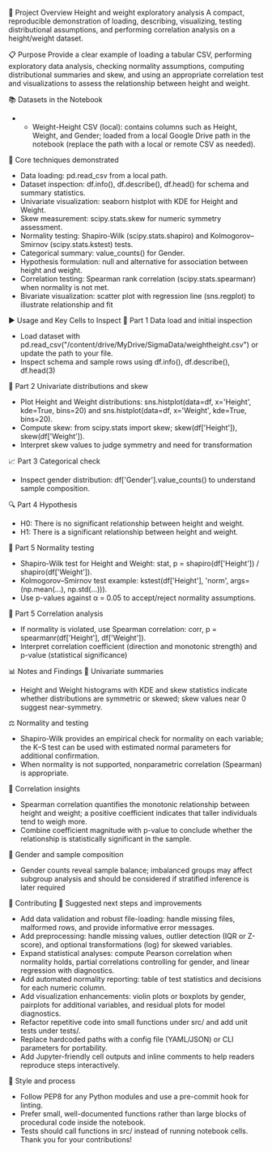 📐 Project Overview
Height and weight exploratory analysis
A compact, reproducible demonstration of loading, describing, visualizing, testing distributional assumptions, and performing correlation analysis on a height/weight dataset.

📋 Purpose
Provide a clear example of loading a tabular CSV, performing exploratory data analysis, checking normality assumptions, computing distributional summaries and skew, and using an appropriate correlation test and visualizations to assess the relationship between height and weight.


📚 Datasets in the Notebook
- - Weight-Height CSV (local): contains columns such as Height, Weight, and Gender; loaded from a local Google Drive path in the notebook (replace the path with a local or remote CSV as needed).


🧰 Core techniques demonstrated
- Data loading: pd.read_csv from a local path.
- Dataset inspection: df.info(), df.describe(), df.head() for schema and summary statistics.
- Univariate visualization: seaborn histplot with KDE for Height and Weight.
- Skew measurement: scipy.stats.skew for numeric symmetry assessment.
- Normality testing: Shapiro-Wilk (scipy.stats.shapiro) and Kolmogorov–Smirnov (scipy.stats.kstest) tests.
- Categorical summary: value_counts() for Gender.
- Hypothesis formulation: null and alternative for association between height and weight.
- Correlation testing: Spearman rank correlation (scipy.stats.spearmanr) when normality is not met.
- Bivariate visualization: scatter plot with regression line (sns.regplot) to illustrate relationship and fit


▶️ Usage and Key Cells to Inspect
🧪 Part 1 Data load and initial inspection
- Load dataset with pd.read_csv("/content/drive/MyDrive/SigmaData/weightheight.csv") or update the path to your file.
- Inspect schema and sample rows using df.info(), df.describe(), df.head(3)

🧾 Part 2 Univariate distributions and skew
- Plot Height and Weight distributions: sns.histplot(data=df, x='Height', kde=True, bins=20) and sns.histplot(data=df, x='Weight', kde=True, bins=20).
- Compute skew: from scipy.stats import skew; skew(df['Height']), skew(df['Weight']).
- Interpret skew values to judge symmetry and need for transformation

📈 Part 3 Categorical check
- Inspect gender distribution: df['Gender'].value_counts() to understand sample composition.

🔍 Part 4 Hypothesis
- H0: There is no significant relationship between height and weight.
- H1: There is a significant relationship between height and weight.

🔬 Part 5 Normality testing
- Shapiro-Wilk test for Height and Weight: stat, p = shapiro(df['Height']) / shapiro(df['Weight']).
- Kolmogorov–Smirnov test example: kstest(df['Height'], 'norm', args=(np.mean(...), np.std(...))).
- Use p-values against α = 0.05 to accept/reject normality assumptions.

🧭 Part 5 Correlation analysis
- If normality is violated, use Spearman correlation: corr, p = spearmanr(df['Height'], df['Weight']).
- Interpret correlation coefficient (direction and monotonic strength) and p-value (statistical significance)

  
📊 Notes and Findings
📌 Univariate summaries
- Height and Weight histograms with KDE and skew statistics indicate whether distributions are symmetric or skewed; skew values near 0 suggest near-symmetry.

⚖️ Normality and testing
- Shapiro-Wilk provides an empirical check for normality on each variable; the K–S test can be used with estimated normal parameters for additional confirmation.
- When normality is not supported, nonparametric correlation (Spearman) is appropriate.

🔗 Correlation insights
- Spearman correlation quantifies the monotonic relationship between height and weight; a positive coefficient indicates that taller individuals tend to weigh more.
- Combine coefficient magnitude with p-value to conclude whether the relationship is statistically significant in the sample.

🧾 Gender and sample composition
- Gender counts reveal sample balance; imbalanced groups may affect subgroup analysis and should be considered if stratified inference is later required

  
🤝 Contributing
🚀 Suggested next steps and improvements
- Add data validation and robust file-loading: handle missing files, malformed rows, and provide informative error messages.
- Add preprocessing: handle missing values, outlier detection (IQR or Z-score), and optional transformations (log) for skewed variables.
- Expand statistical analyses: compute Pearson correlation when normality holds, partial correlations controlling for gender, and linear regression with diagnostics.
- Add automated normality reporting: table of test statistics and decisions for each numeric column.
- Add visualization enhancements: violin plots or boxplots by gender, pairplots for additional variables, and residual plots for model diagnostics.
- Refactor repetitive code into small functions under src/ and add unit tests under tests/.
- Replace hardcoded paths with a config file (YAML/JSON) or CLI parameters for portability.
- Add Jupyter-friendly cell outputs and inline comments to help readers reproduce steps interactively.

🧭 Style and process
- Follow PEP8 for any Python modules and use a pre-commit hook for linting.
- Prefer small, well-documented functions rather than large blocks of procedural code inside the notebook.
- Tests should call functions in src/ instead of running notebook cells.
Thank you for your contributions!
